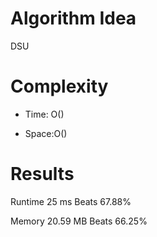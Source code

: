 # Algorithm Idea

DSU

# Complexity

- Time: O()

- Space:O()

# Results

Runtime
25
ms
Beats
67.88%

Memory
20.59
MB
Beats
66.25%
